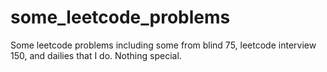 # some_leetcode_problems
Some leetcode problems including some from blind 75, leetcode interview 150, and dailies that I do. Nothing special.
